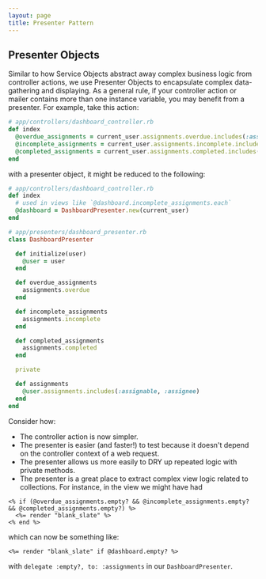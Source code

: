 ```yaml
---
layout: page
title: Presenter Pattern
---
```


## Presenter Objects

Similar to how Service Objects abstract away complex business logic from controller actions, we use Presenter Objects to encapsulate complex data-gathering and displaying. As a general rule, if your controller action or mailer contains more than one instance variable, you may benefit from a presenter. For example, take this action:

```ruby
# app/controllers/dashboard_controller.rb
def index
  @overdue_assignments = current_user.assignments.overdue.includes(:assignee, :assignable)
  @incomplete_assignments = current_user.assignments.incomplete.includes(:assignee, :assignable)
  @completed_assignments = current_user.assignments.completed.includes(:assignee, :assignable)
end
```

with a presenter object, it might be reduced to the following:

```ruby
# app/controllers/dashboard_controller.rb
def index
  # used in views like `@dashboard.incomplete_assignments.each`
  @dashboard = DashboardPresenter.new(current_user)
end

# app/presenters/dashboard_presenter.rb
class DashboardPresenter

  def initialize(user)
    @user = user
  end

  def overdue_assignments
    assignments.overdue
  end

  def incomplete_assignments
    assignments.incomplete
  end

  def completed_assignments
    assignments.completed
  end

  private

  def assignments
    @user.assignments.includes(:assignable, :assignee)
  end
end
```

Consider how:

- The controller action is now simpler.
- The presenter is easier (and faster!) to test because it doesn't depend on the controller context of a web request.
- The presenter allows us more easily to DRY up repeated logic with private methods.
- The presenter is a great place to extract complex view logic related to collections. For instance, in the view we might have had

```erb
<% if (@overdue_assignments.empty? && @incomplete_assignments.empty? && @completed_assignments.empty?) %>
  <%= render "blank_slate" %>
<% end %>
```

which can now be something like:

```erb
<%= render "blank_slate" if @dashboard.empty? %>
```

with `delegate :empty?, to: :assignments` in our `DashboardPresenter`.
